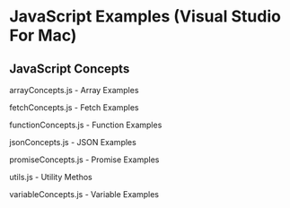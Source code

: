 
JavaScript Examples (Visual Studio For Mac)
==========================================================================

JavaScript Concepts
--------------------------------------------------------------------------

arrayConcepts.js    - Array Examples

fetchConcepts.js    - Fetch Examples

functionConcepts.js - Function Examples

jsonConcepts.js     - JSON Examples

promiseConcepts.js  - Promise Examples

utils.js            - Utility Methos

variableConcepts.js - Variable Examples
